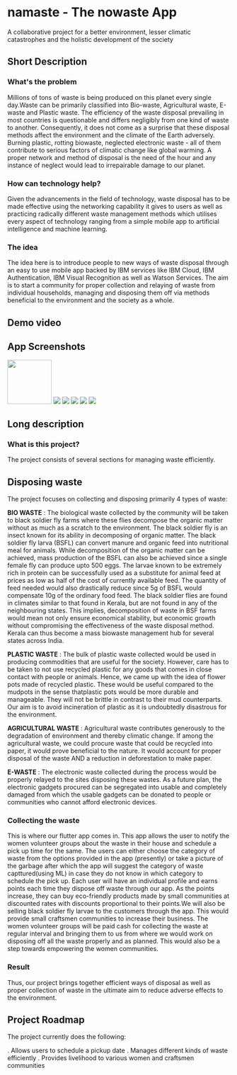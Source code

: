 # namaste - The nowaste App

A collaborative project for a better environment, lesser climatic catastrophes and the holistic development of the society

## Short Description

### What's the problem

Millions of tons of waste is being produced on this planet every single day.Waste can be primarily classified into Bio-waste, Agricultural waste, E-waste and Plastic waste. The efficiency of the waste disposal prevailing in most countries is questionable and differs negligibly from one kind of waste to another. Consequently, it does not come as a surprise that these disposal methods affect the environment and the climate of the Earth adversely. Burning plastic, rotting biowaste, neglected electronic waste - all of them contribute to serious factors of climatic change like global warming. A proper network and method of disposal is the need of the hour and any instance of neglect would lead to irrepairable damage to our planet.

### How can technology help?

Given the advancements in the field of technology, waste disposal has to be made effective using the networking capability it gives to users as well as practicing radically different waste management methods which utilises every aspect of technology ranging from a simple mobile app to artificial intelligence and machine learning.

### The idea

The idea here is to introduce people to new ways of waste disposal through an easy to use mobile app backed by IBM services like IBM Cloud, IBM Authentication, IBM Visual Recognition as well as Watson Services. The aim is to start a community for proper collection and relaying of waste from individual households, managing and disposing them off via methods beneficial to the environment and the society as a whole.

## Demo video

## App Screenshots

<img src="./assets/images/readmeIMG/1.jpg)" width="100" height="100"> ![](./assets/images/readmeIMG/2.jpg)
![](./assets/images/readmeIMG/3.jpg) ![](./assets/images/readmeIMG/4.jpg)
![](./assets/images/readmeIMG/5.jpg) ![](./assets/images/readmeIMG/6.jpg)

## Long description

### What is this project?

The project consists of several sections for managing waste efficiently.

## **Disposing waste**

The project focuses on collecting and disposing primarily 4 types of waste:

**BIO WASTE** : The biological waste collected by the community will be taken to black soldier fly farms where these flies decompose the organic matter without as much as a scratch to the environment. The black soldier fly is an insect known for its ability in decomposing of organic matter. The black soldier fly larva (BSFL) can convert manure and organic feed into nutritional meal for animals. While decomposition of the organic matter can be achieved, mass production of the BSFL can also be achieved since a single female fly can produce upto 500 eggs. The larvae known to be extremely rich in protein can be successfully used as a substitute for animal feed at prices as low as half of the cost of currently available feed. The quantity of feed needed would also drastically reduce since 5g of BSFL would compensate 10g of the ordinary food feed. The black soldier flies are found in climates similar to that found in Kerala, but are not found in any of the neighbouring states. This implies, decomposition of waste in BSF farms would mean not only ensure economical stability, but economic growth without compromising the effectiveness of the waste disposal method. Kerala can thus become a mass biowaste management hub for several states across India.

**PLASTIC WASTE** : The bulk of plastic waste collected would be used in producing commodities that are useful for the society. However, care has to be taken to not use recycled plastic for any goods that comes in close contact with people or animals. Hence, we came up with the idea of flower pots made of recycled plastic. These would be useful compared to the mudpots in the sense thatplastic pots would be more durable and manageable. They will not be brittle in contrast to their mud counterparts. Our aim is to avoid incineration of plastic as it is undoubtedly disastrous for the environment.

**AGRICULTURAL WASTE** : Agricultural waste contributes generously to the degradation of environment and thereby climatic change. If among the agricultural waste, we could procure waste that could be recycled into paper, it would prove beneficial to the nature. It would account for proper disposal of the waste AND a reduction in deforestation to make paper.

**E-WASTE** : The electronic waste collected during the process would be properly relayed to the sites disposing these wastes. As a future plan, the electronic gadgets procured can be segregated into usable and completely damaged from which the usable gadgets can be donated to people or communities who cannot afford electronic devices.

### Collecting the waste

This is where our flutter app comes in. This app allows the user to notify the women volunteer groups about the waste in their house and schedule a pick up time for the same. The users can either choose the category of waste from the options provided in the app (presently) or take a picture of the garbage after which the app will suggest the category of waste capttured(using ML) in case they do not know in which category to schedule the pick up. Each user will have an individual profile and earns points each time they dispose off waste through our app. As the points increase, they can buy eco-friendly products made by small communities at discounted rates with discounts proportional to their points.We will also be selling black soldier fly larvae to the customers through the app. This would provide small craftsmen communities to increase their business. The women volunteer groups will be paid cash for collecting the waste at regular interval and bringing them to us from where we would work on disposing off all the waste properly and as planned. This would also be a step towards empowering the women communities.

### Result

Thus, our project brings together efficient ways of disposal as well as proper collection of waste in the ultimate aim to reduce adverse effects to the environment.

## Project Roadmap

The project currently does the following:

. Allows users to schedule a pickup date
. Manages different kinds of waste efficiently
. Provides livelihood to various women and craftsmen communities
